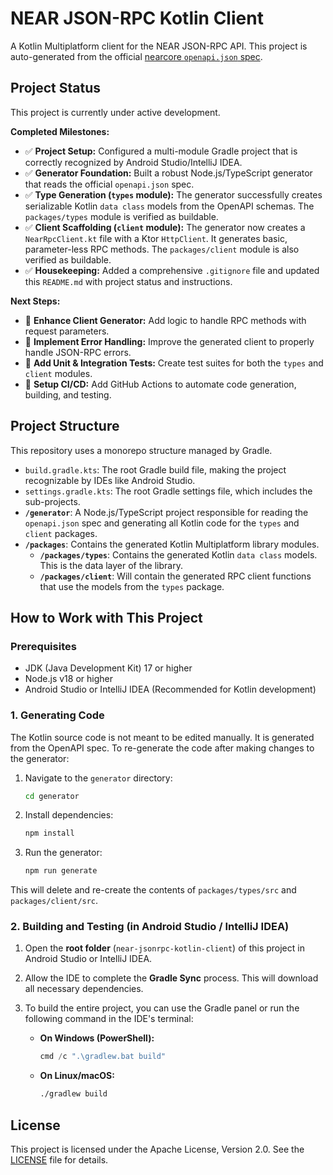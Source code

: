 # NEAR JSON-RPC Kotlin Client

A Kotlin Multiplatform client for the NEAR JSON-RPC API. This project is auto-generated from the official [nearcore `openapi.json` spec](https://github.com/near/nearcore/blob/master/chain/jsonrpc/openapi/openapi.json).

## Project Status

This project is currently under active development.

**Completed Milestones:**
- ✅ **Project Setup:** Configured a multi-module Gradle project that is correctly recognized by Android Studio/IntelliJ IDEA.
- ✅ **Generator Foundation:** Built a robust Node.js/TypeScript generator that reads the official `openapi.json` spec.
- ✅ **Type Generation (`types` module):** The generator successfully creates serializable Kotlin `data class` models from the OpenAPI schemas. The `packages/types` module is verified as buildable.
- ✅ **Client Scaffolding (`client` module):** The generator now creates a `NearRpcClient.kt` file with a Ktor `HttpClient`. It generates basic, parameter-less RPC methods. The `packages/client` module is also verified as buildable.
- ✅ **Housekeeping:** Added a comprehensive `.gitignore` file and updated this `README.md` with project status and instructions.

**Next Steps:**
- 🚧 **Enhance Client Generator:** Add logic to handle RPC methods with request parameters.
- 🚧 **Implement Error Handling:** Improve the generated client to properly handle JSON-RPC errors.
- 🚧 **Add Unit & Integration Tests:** Create test suites for both the `types` and `client` modules.
- 🚧 **Setup CI/CD:** Add GitHub Actions to automate code generation, building, and testing.

## Project Structure

This repository uses a monorepo structure managed by Gradle.

- `build.gradle.kts`: The root Gradle build file, making the project recognizable by IDEs like Android Studio.
- `settings.gradle.kts`: The root Gradle settings file, which includes the sub-projects.
- **`/generator`**: A Node.js/TypeScript project responsible for reading the `openapi.json` spec and generating all Kotlin code for the `types` and `client` packages.
- **`/packages`**: Contains the generated Kotlin Multiplatform library modules.
  - **`/packages/types`**: Contains the generated Kotlin `data class` models. This is the data layer of the library.
  - **`/packages/client`**: Will contain the generated RPC client functions that use the models from the `types` package.

## How to Work with This Project

### Prerequisites
- JDK (Java Development Kit) 17 or higher
- Node.js v18 or higher
- Android Studio or IntelliJ IDEA (Recommended for Kotlin development)

### 1. Generating Code

The Kotlin source code is not meant to be edited manually. It is generated from the OpenAPI spec. To re-generate the code after making changes to the generator:

1.  Navigate to the `generator` directory:
    ```bash
    cd generator
    ```
2.  Install dependencies:
    ```bash
    npm install
    ```
3.  Run the generator:
    ```bash
    npm run generate
    ```
This will delete and re-create the contents of `packages/types/src` and `packages/client/src`.

### 2. Building and Testing (in Android Studio / IntelliJ IDEA)

1.  Open the **root folder** (`near-jsonrpc-kotlin-client`) of this project in Android Studio or IntelliJ IDEA.
2.  Allow the IDE to complete the **Gradle Sync** process. This will download all necessary dependencies.
3.  To build the entire project, you can use the Gradle panel or run the following command in the IDE's terminal:

    - **On Windows (PowerShell):**
      ```powershell
      cmd /c ".\gradlew.bat build"
      ```
    - **On Linux/macOS:**
      ```bash
      ./gradlew build
      ```

## License

This project is licensed under the Apache License, Version 2.0. See the [LICENSE](LICENSE) file for details.